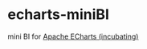 # echarts-miniBI

mini BI for [Apache ECharts (incubating)](https://github.com/apache/incubator-echarts)
